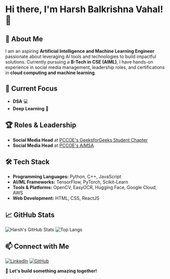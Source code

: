    # Hi there, I'm Harsh Balkrishna Vahal! 👋

## 🚀 About Me
I am an aspiring **Artificial Intelligence and Machine Learning Engineer** passionate about leveraging AI tools and technologies to build impactful solutions. Currently pursuing a **B-Tech in CSE (AIML)**, I have hands-on experience in social media management, leadership roles, and certifications in **cloud computing and machine learning**.

## 🌱 Current Focus
- **DSA** 💻
- **Deep Learning** 🤖

## 🏆 Roles & Leadership
- **Social Media Head** at [PCCOE's GeeksforGeeks Student Chapter](https://github.com/PCCOE-GFGSC)
- **Social Media Head** at [PCCOE's AiMSA](https://github.com/PCCOE-AiMSA)

## 🛠️ Tech Stack
- **Programming Languages:** Python, C++, JavaScript
- **AI/ML Frameworks:** TensorFlow, PyTorch, Scikit-Learn
- **Tools & Platforms:** OpenCV, EasyOCR, Hugging Face, Google Cloud, AWS
- **Web Development:** HTML, CSS, ReactJS

## 📈 GitHub Stats
![Harsh's GitHub Stats](https://github-readme-stats.vercel.app/api?username=HarshVahal&show_icons=true&theme=radical)
![Top Langs](https://github-readme-stats.vercel.app/api/top-langs/?username=HarshVahal&layout=compact&theme=radical)

## 📫 Connect with Me
[![LinkedIn](https://img.shields.io/badge/LinkedIn-%230077B5.svg?style=for-the-badge&logo=linkedin&logoColor=white)](https://www.linkedin.com/in/harsh-vahal)
[![GitHub](https://img.shields.io/badge/GitHub-%23121011.svg?style=for-the-badge&logo=github&logoColor=white)](https://github.com/hbv3074)

🚀 **Let's build something amazing together!**
